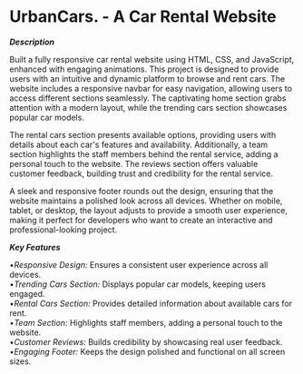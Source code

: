 # UrbanCars.  - A Car Rental Website

_**Description**_<br>

Built a fully responsive car rental website using HTML, CSS, and JavaScript, enhanced with engaging animations. This project is designed to provide users with an intuitive and dynamic platform to browse and rent cars. The website includes a responsive navbar for easy navigation, allowing users to access different sections seamlessly. The captivating home section grabs attention with a modern layout, while the trending cars section showcases popular car models.

The rental cars section presents available options, providing users with details about each car's features and availability. Additionally, a team section highlights the staff members behind the rental service, adding a personal touch to the website. The reviews section offers valuable customer feedback, building trust and credibility for the rental service.

A sleek and responsive footer rounds out the design, ensuring that the website maintains a polished look across all devices. Whether on mobile, tablet, or desktop, the layout adjusts to provide a smooth user experience, making it perfect for developers who want to create an interactive and professional-looking project.

_**Key Features**_<br>

•_*Responsive Design:*_  Ensures a consistent user experience across all devices.<br>
•_*Trending Cars Section:*_  Displays popular car models, keeping users engaged.<br>
•_*Rental Cars Section:*_  Provides detailed information about available cars for rent.<br>
•_*Team Section:*_  Highlights staff members, adding a personal touch to the website.<br>
•_*Customer Reviews:*_  Builds credibility by showcasing real user feedback.<br>
•_*Engaging Footer:*_  Keeps the design polished and functional on all screen sizes.<br>

